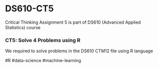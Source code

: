 # DS610-CT5
Critical Thinking Assignment 5 is part of DS610 (Advanced Applied Statistics) course

### CT5: Solve 4 Problems using R

We required to solve problems in the DS610 CTM12 file using R language

#R #data-science #machine-learning
